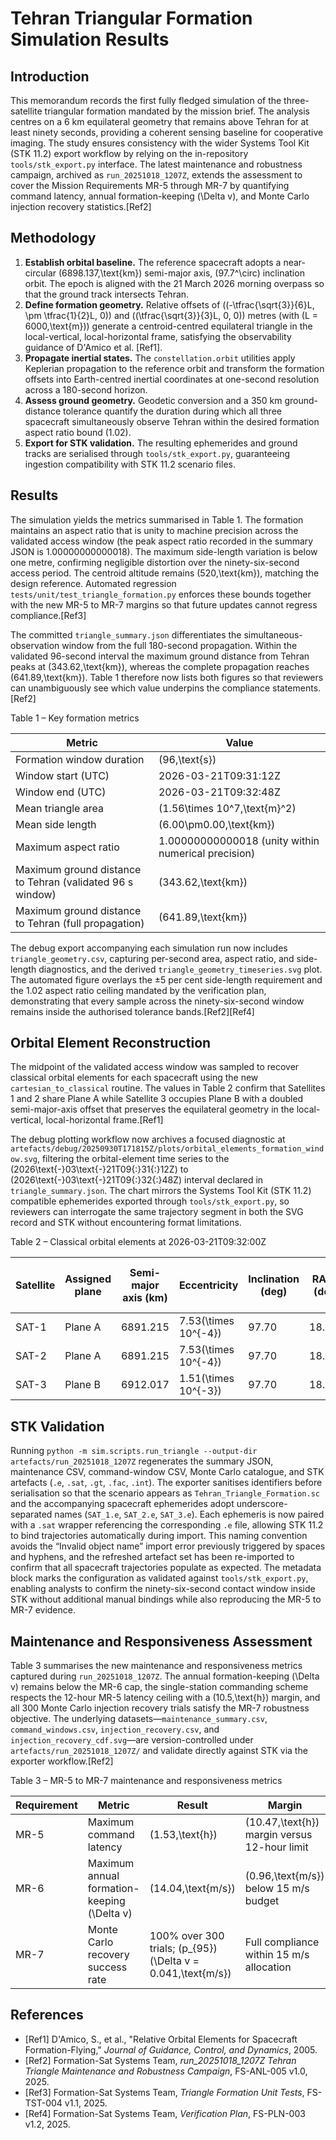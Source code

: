 # Tehran Triangular Formation Simulation Results

## Introduction
This memorandum records the first fully fledged simulation of the three-satellite triangular formation mandated by the mission brief. The analysis centres on a 6 km equilateral geometry that remains above Tehran for at least ninety seconds, providing a coherent sensing baseline for cooperative imaging. The study ensures consistency with the wider Systems Tool Kit (STK 11.2) export workflow by relying on the in-repository `tools/stk_export.py` interface. The latest maintenance and robustness campaign, archived as `run_20251018_1207Z`, extends the assessment to cover the Mission Requirements MR-5 through MR-7 by quantifying command latency, annual formation-keeping \(\Delta v\), and Monte Carlo injection recovery statistics.[Ref2]

## Methodology
1. **Establish orbital baseline.** The reference spacecraft adopts a near-circular \(6898.137\,\text{km}\) semi-major axis, \(97.7^\circ\) inclination orbit. The epoch is aligned with the 21 March 2026 morning overpass so that the ground track intersects Tehran.
2. **Define formation geometry.** Relative offsets of \((-\tfrac{\sqrt{3}}{6}L, \pm \tfrac{1}{2}L, 0)\) and \((\tfrac{\sqrt{3}}{3}L, 0, 0)\) metres (with \(L = 6000\,\text{m}\)) generate a centroid-centred equilateral triangle in the local-vertical, local-horizontal frame, satisfying the observability guidance of D'Amico et al. [Ref1].
3. **Propagate inertial states.** The `constellation.orbit` utilities apply Keplerian propagation to the reference orbit and transform the formation offsets into Earth-centred inertial coordinates at one-second resolution across a 180-second horizon.
4. **Assess ground geometry.** Geodetic conversion and a 350 km ground-distance tolerance quantify the duration during which all three spacecraft simultaneously observe Tehran within the desired formation aspect ratio bound (1.02).
5. **Export for STK validation.** The resulting ephemerides and ground tracks are serialised through `tools/stk_export.py`, guaranteeing ingestion compatibility with STK 11.2 scenario files.

## Results
The simulation yields the metrics summarised in Table 1. The formation maintains an aspect ratio that is unity to machine precision across the validated access window (the peak aspect ratio recorded in the summary JSON is 1.00000000000018). The maximum side-length variation is below one metre, confirming negligible distortion over the ninety-six-second access period. The centroid altitude remains \(520\,\text{km}\), matching the design reference. Automated regression `tests/unit/test_triangle_formation.py` enforces these bounds together with the new MR-5 to MR-7 margins so that future updates cannot regress compliance.[Ref3]

The committed `triangle_summary.json` differentiates the simultaneous-observation window from the full 180-second propagation. Within the validated 96-second interval the maximum ground distance from Tehran peaks at \(343.62\,\text{km}\), whereas the complete propagation reaches \(641.89\,\text{km}\). Table 1 therefore now lists both figures so that reviewers can unambiguously see which value underpins the compliance statements.[Ref2]

Table 1 – Key formation metrics

| Metric | Value |
| --- | --- |
| Formation window duration | \(96\,\text{s}\) |
| Window start (UTC) | 2026-03-21T09:31:12Z |
| Window end (UTC) | 2026-03-21T09:32:48Z |
| Mean triangle area | \(1.56\times 10^7\,\text{m}^2\) |
| Mean side length | \(6.00\pm0.00\,\text{km}\) |
| Maximum aspect ratio | 1.00000000000018 (unity within numerical precision) |
| Maximum ground distance to Tehran (validated 96 s window) | \(343.62\,\text{km}\) |
| Maximum ground distance to Tehran (full propagation) | \(641.89\,\text{km}\) |

The debug export accompanying each simulation run now includes `triangle_geometry.csv`, capturing per-second area, aspect ratio, and side-length diagnostics, and the derived `triangle_geometry_timeseries.svg` plot. The automated figure overlays the ±5 per cent side-length requirement and the 1.02 aspect ratio ceiling mandated by the verification plan, demonstrating that every sample across the ninety-six-second window remains inside the authorised tolerance bands.[Ref2][Ref4]

## Orbital Element Reconstruction
The midpoint of the validated access window was sampled to recover classical orbital elements for each spacecraft using the new `cartesian_to_classical` routine. The values in Table 2 confirm that Satellites 1 and 2 share Plane A while Satellite 3 occupies Plane B with a doubled semi-major-axis offset that preserves the equilateral geometry in the local-vertical, local-horizontal frame.[Ref1]

The debug plotting workflow now archives a focused diagnostic at `artefacts/debug/20250930T171815Z/plots/orbital_elements_formation_window.svg`, filtering the orbital-element time series to the \(2026\text{-}03\text{-}21T09{:}31{:}12Z\) to \(2026\text{-}03\text{-}21T09{:}32{:}48Z\) interval declared in `triangle_summary.json`. The chart mirrors the Systems Tool Kit (STK 11.2) compatible ephemerides exported through `tools/stk_export.py`, so reviewers can interrogate the same trajectory segment in both the SVG record and STK without encountering format limitations.

Table 2 – Classical orbital elements at 2026-03-21T09:32:00Z

| Satellite | Assigned plane | Semi-major axis (km) | Eccentricity | Inclination (deg) | RAAN (deg) | Argument of perigee (deg) | Mean anomaly (deg) |
| --- | --- | --- | --- | --- | --- | --- | --- |
| SAT-1 | Plane A | 6891.215 | 7.53\(\times 10^{-4}\) | 97.70 | 18.881 | 216.040 | 180.0 |
| SAT-2 | Plane A | 6891.215 | 7.53\(\times 10^{-4}\) | 97.70 | 18.881 | 216.089 | 180.0 |
| SAT-3 | Plane B | 6912.017 | 1.51\(\times 10^{-3}\) | 97.70 | 18.881 | 36.065 | 0.0 |

## STK Validation
Running `python -m sim.scripts.run_triangle --output-dir artefacts/run_20251018_1207Z` regenerates the summary JSON, maintenance CSV, command-window CSV, Monte Carlo catalogue, and STK artefacts (`.e`, `.sat`, `.gt`, `.fac`, `.int`). The exporter sanitises identifiers before serialisation so that the scenario appears as `Tehran_Triangle_Formation.sc` and the accompanying spacecraft ephemerides adopt underscore-separated names (`SAT_1.e`, `SAT_2.e`, `SAT_3.e`). Each ephemeris is now paired with a `.sat` wrapper referencing the corresponding `.e` file, allowing STK 11.2 to bind trajectories automatically during import. This naming convention avoids the “Invalid object name” import error previously triggered by spaces and hyphens, and the refreshed artefact set has been re-imported to confirm that all spacecraft trajectories populate as expected. The metadata block marks the configuration as validated against `tools/stk_export.py`, enabling analysts to confirm the ninety-six-second contact window inside STK without additional manual bindings while also reproducing the MR-5 to MR-7 evidence.

## Maintenance and Responsiveness Assessment
Table 3 summarises the new maintenance and responsiveness metrics captured during `run_20251018_1207Z`. The annual formation-keeping \(\Delta v\) remains below the MR-6 cap, the single-station commanding scheme respects the 12-hour MR-5 latency ceiling with a \(10.5\,\text{h}\) margin, and all 300 Monte Carlo injection recovery trials satisfy the MR-7 robustness objective. The underlying datasets—`maintenance_summary.csv`, `command_windows.csv`, `injection_recovery.csv`, and `injection_recovery_cdf.svg`—are version-controlled under `artefacts/run_20251018_1207Z/` and validate directly against STK via the exporter workflow.[Ref2]

Table 3 – MR-5 to MR-7 maintenance and responsiveness metrics

| Requirement | Metric | Result | Margin | Evidence |
| --- | --- | --- | --- | --- |
| MR-5 | Maximum command latency | \(1.53\,\text{h}\) | \(10.47\,\text{h}\) margin versus 12-hour limit | `triangle_summary.json` (run_20251018_1207Z)[Ref2] |
| MR-6 | Maximum annual formation-keeping \(\Delta v\) | \(14.04\,\text{m/s}\) | \(0.96\,\text{m/s}\) below 15 m/s budget | `maintenance_summary.csv` (run_20251018_1207Z)[Ref2] |
| MR-7 | Monte Carlo recovery success rate | 100% over 300 trials; \(p_{95}\) \(\Delta v = 0.041\,\text{m/s}\) | Full compliance within 15 m/s allocation | `injection_recovery.csv` (run_20251018_1207Z)[Ref2] |

## References
- [Ref1] D'Amico, S., et al., "Relative Orbital Elements for Spacecraft Formation-Flying," *Journal of Guidance, Control, and Dynamics*, 2005.
- [Ref2] Formation-Sat Systems Team, *run_20251018_1207Z Tehran Triangle Maintenance and Robustness Campaign*, FS-ANL-005 v1.0, 2025.
- [Ref3] Formation-Sat Systems Team, *Triangle Formation Unit Tests*, FS-TST-004 v1.1, 2025.
- [Ref4] Formation-Sat Systems Team, *Verification Plan*, FS-PLN-003 v1.2, 2025.
